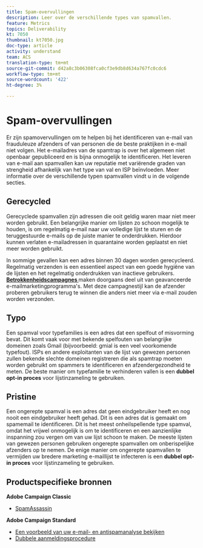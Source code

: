 ```yaml
---
title: Spam-overvullingen
description: Leer over de verschillende types van spamvallen.
feature: Metrics
topics: Deliverability
kt: 7050
thumbnail: kt7050.jpg
doc-type: article
activity: understand
team: ACS
translation-type: tm+mt
source-git-commit: d42a8c3b06308fca0cf3e9db8d634a767fc0cdc6
workflow-type: tm+mt
source-wordcount: '422'
ht-degree: 3%

---
```



# Spam-overvullingen

Er zijn spamovervullingen om te helpen bij het identificeren van e-mail van frauduleuze afzenders of van personen die de beste praktijken in e-mail niet volgen. Het e-mailadres van de spamtrap is over het algemeen niet openbaar gepubliceerd en is bijna onmogelijk te identificeren. Het leveren van e-mail aan spamvallen kan uw reputatie met variërende graden van strengheid afhankelijk van het type van val en ISP beïnvloeden. Meer informatie over de verschillende typen spamvallen vindt u in de volgende secties.

## Gerecycled

Gerecyclede spamvallen zijn adressen die ooit geldig waren maar niet meer worden gebruikt. Een belangrijke manier om lijsten zo schoon mogelijk te houden, is om regelmatig e-mail naar uw volledige lijst te sturen en de teruggestuurde e-mails op de juiste manier te onderdrukken. Hierdoor kunnen verlaten e-mailadressen in quarantaine worden geplaatst en niet meer worden gebruikt.

In sommige gevallen kan een adres binnen 30 dagen worden gerecycleerd. Regelmatig verzenden is een essentieel aspect van een goede hygiëne van de lijsten en het regelmatig onderdrukken van inactieve gebruikers. **[Betrokkenheidscampagnes ](https://experienceleague.adobe.com/docs/campaign-classic/using/sending-messages/deliverability-management/re-engagement-best-practices.html?lang=en#sending-messages)** maken doorgaans deel uit van geavanceerde e-mailmarketingprogramma&#39;s. Met deze campagnestijl kan de afzender proberen gebruikers terug te winnen die anders niet meer via e-mail zouden worden verzonden.

## Typo

Een spamval voor typefamilies is een adres dat een spelfout of misvorming bevat. Dit komt vaak voor met bekende spelfouten van belangrijke domeinen zoals Gmail (bijvoorbeeld: gmial is een veel voorkomende typefout). ISPs en andere exploitanten van de lijst van gewezen personen zullen bekende slechte domeinen registreren die als spamtrap moeten worden gebruikt om spammers te identificeren en afzendergezondheid te meten. De beste manier om typefamilie te verhinderen vallen is een **dubbel opt-in proces** voor lijstinzameling te gebruiken.

## Pristine

Een ongerepte spamval is een adres dat geen eindgebruiker heeft en nog nooit een eindgebruiker heeft gehad. Dit is een adres dat is gemaakt om spamemail te identificeren. Dit is het meest onheilspellende type spamval, omdat het vrijwel onmogelijk is om te identificeren en een aanzienlijke inspanning zou vergen om van uw lijst schoon te maken. De meeste lijsten van gewezen personen gebruiken ongerepte spamvallen om onberispelijke afzenders op te nemen. De enige manier om ongerepte spamvallen te vermijden uw bredere marketing e-maillijst te infecteren is een **dubbel opt-in proces** voor lijstinzameling te gebruiken.

## Productspecifieke bronnen

**Adobe Campaign Classic**

* [SpamAssassin](https://experienceleague.adobe.com/docs/campaign-classic/using/sending-messages/deliverability-management/spamassassin.html?lang=en#using-spamassassin)

**Adobe Campaign Standard**

* [Een voorbeeld van uw e-mail- en antispamanalyse bekijken](https://experienceleague.adobe.com/docs/campaign-standard-learn/tutorials/designing-content/email-designer/preview-your-email.html#designing-content)
* [Dubbele aanmeldingsprocedure](https://experienceleague.adobe.com/docs/campaign-standard/using/communication-channels/landing-pages/setting-up-a-double-opt-in-process.html?lang=en#communication-channels)

